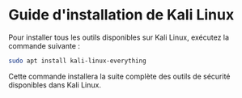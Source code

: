 # Guide d'installation de Kali Linux

Pour installer tous les outils disponibles sur Kali Linux, exécutez la commande suivante :

```bash
sudo apt install kali-linux-everything
```

Cette commande installera la suite complète des outils de sécurité disponibles dans Kali Linux. 

